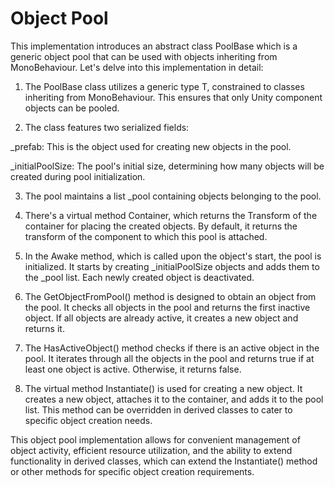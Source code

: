 # Object Pool

This implementation introduces an abstract class PoolBase<T> which is a generic object pool that can be used with objects inheriting from MonoBehaviour. Let's delve into this implementation in detail:

1. The PoolBase<T> class utilizes a generic type T, constrained to classes inheriting from MonoBehaviour. This ensures that only Unity component objects can be pooled.

2. The class features two serialized fields:

_prefab: This is the object used for creating new objects in the pool.

_initialPoolSize: The pool's initial size, determining how many objects will be created during pool initialization.

3. The pool maintains a list _pool containing objects belonging to the pool.

4. There's a virtual method Container, which returns the Transform of the container for placing the created objects. By default, it returns the transform of the component to which this pool is attached.

5. In the Awake method, which is called upon the object's start, the pool is initialized. It starts by creating _initialPoolSize objects and adds them to the _pool list. Each newly created object is deactivated.

6. The GetObjectFromPool() method is designed to obtain an object from the pool. It checks all objects in the pool and returns the first inactive object. If all objects are already active, it creates a new object and returns it.

7. The HasActiveObject() method checks if there is an active object in the pool. It iterates through all the objects in the pool and returns true if at least one object is active. Otherwise, it returns false.

8. The virtual method Instantiate() is used for creating a new object. It creates a new object, attaches it to the container, and adds it to the pool list. This method can be overridden in derived classes to cater to specific object creation needs.

This object pool implementation allows for convenient management of object activity, efficient resource utilization, and the ability to extend functionality in derived classes, which can extend the Instantiate() method or other methods for specific object creation requirements.

